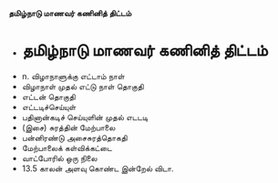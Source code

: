 **தமிழ்நாடு மாணவர் கணினித் திட்டம்**
- # தமிழ்நாடு மாணவர் கணினித் திட்டம்
- n. விழாநாளுக்கு எட்டாம் நாள்
- விழாநாள் முதல் எட்டு நாள் தொகுதி
- எட்டன் தொகுதி
- எட்டடிச்செய்யுள்
- பதினான்கடிச் செய்யுளின் முதல் எடடடி
- (இசை) சுரத்தின் மேற்பாலை
- பன்னிரண்டு அசைசுரத்தொகதி
- மேற்பாலைக் கள்விக்கட்டை
- வாட்போரில் ஒரு நிலை
- 13.5 காலன் அளவு கொண்ட இன்றேல் விடா.

